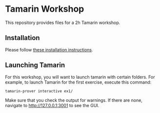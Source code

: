 # Tamarin Workshop

This repository provides files for a 2h Tamarin workshop.

## Installation

Please follow [these installation instructions](https://tamarin-prover.github.io/manual/master/book/002_installation.html).

## Launching Tamarin

For this workshop, you will want to launch tamarin with certain folders.
For example, to launch Tamarin for the first exercise, execute this command:

```sh
tamarin-prover interactive ex1/
```

Make sure that you check the output for warnings.
If there are none, navigate to http://127.0.0.1:3001 to see the GUI.

